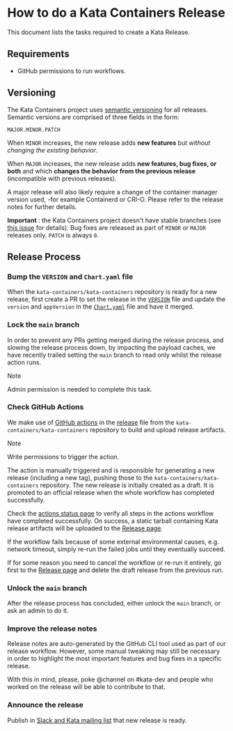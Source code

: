 # How to do a Kata Containers Release
This document lists the tasks required to create a Kata Release.

## Requirements

- GitHub permissions to run workflows.

## Versioning

The Kata Containers project uses [semantic versioning](http://semver.org/) for all releases.
Semantic versions are comprised of three fields in the form:

```
MAJOR.MINOR.PATCH
```

When `MINOR` increases, the new release adds **new features** but *without changing the existing behavior*.

When `MAJOR` increases, the new release adds **new features, bug fixes, or
both** and which **changes the behavior from the previous release** (incompatible with previous releases).

A major release will also likely require a change of the container manager version used,
-for example Containerd or CRI-O. Please refer to the release notes for further details.

**Important** : the Kata Containers project doesn't have stable branches (see
[this issue](https://github.com/kata-containers/kata-containers/issues/9064) for details).
Bug fixes are released as part of `MINOR` or `MAJOR` releases only. `PATCH` is always `0`.

## Release Process

### Bump the `VERSION` and `Chart.yaml` file

When the `kata-containers/kata-containers` repository is ready for a new release,
first create a PR to set the release in the [`VERSION`](./../VERSION) file and update the
`version` and `appVersion` in the
[`Chart.yaml`](./../tools/packaging/kata-deploy/helm-chart/kata-deploy/Chart.yaml) file and
have it merged.

### Lock the `main` branch

In order to prevent any PRs getting merged during the release process, and slowing the release
process down, by impacting the payload caches, we have recently trailed setting the `main`
branch to read only whilst the release action runs.

> [!NOTE]
> Admin permission is needed to complete this task.

### Check GitHub Actions

We make use of [GitHub actions](https://github.com/features/actions) in the
[release](https://github.com/kata-containers/kata-containers/actions/workflows/release.yaml)
file from the `kata-containers/kata-containers` repository to build and upload
release artifacts.

> [!NOTE]
> Write permissions to trigger the action.

The action is manually triggered and is responsible for generating a new
release (including a new tag), pushing those to the
`kata-containers/kata-containers` repository. The new release is initially
created as a draft. It is promoted to an official release when the whole
workflow has completed successfully.

Check the [actions status
page](https://github.com/kata-containers/kata-containers/actions) to verify all
steps in the actions workflow have completed successfully. On success, a static
tarball containing Kata release artifacts will be uploaded to the [Release
page](https://github.com/kata-containers/kata-containers/releases).

If the workflow fails because of some external environmental causes, e.g. network
timeout, simply re-run the failed jobs until they eventually succeed.

If for some reason you need to cancel the workflow or re-run it entirely, go first
to the [Release page](https://github.com/kata-containers/kata-containers/releases) and
delete the draft release from the previous run.

### Unlock the `main` branch

After the release process has concluded, either unlock the `main` branch, or ask
an admin to do it.

### Improve the release notes

Release notes are auto-generated by the GitHub CLI tool used as part of our
release workflow.  However, some manual tweaking may still be necessary in
order to highlight the most important features and bug fixes in a specific
release.

With this in mind, please, poke @channel on #kata-dev and people who worked on
the release will be able to contribute to that.

### Announce the release

Publish in [Slack and Kata mailing
list](https://github.com/kata-containers/community#join-us) that new release is
ready.
